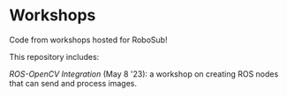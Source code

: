 # Workshops
Code from workshops hosted for RoboSub!

This repository includes:

*ROS-OpenCV Integration* (May 8 '23): a workshop on creating ROS nodes that can send and process images. 
